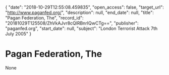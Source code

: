 {
  "date": "2018-10-29T12:55:08.459835", 
  "open_access": false, 
  "target_url": "http://www.paganfed.org/", 
  "description": null, 
  "end_date": null, 
  "title": "Pagan Federation, The", 
  "record_id": "20181029T125508/ZhVkAJvr8cQlRBnrIQwCTg==", 
  "publisher": "paganfed.org", 
  "start_date": null, 
  "subject": "London Terrorist Attack 7th July 2005"
}

# Pagan Federation, The

None